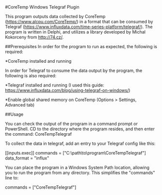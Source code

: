 #CoreTemp Windows Telegraf Plugin

This program outputs data collected by CoreTemp (https://www.alcpu.com/CoreTemp/) in a format that can be consumed by Telegraf (https://www.influxdata.com/time-series-platform/telegraf/). The program is written in Delphi, and utilizes a library developed by Michal Kokorceny from http://74.cz/.


##Prerequisites
In order for the program to run as expected, the following is required:
  
*CoreTemp installed and running
  
In order for Telegraf to consume the data output by the program, the following is also required:

*Telegraf installed and running (I used this guide: https://www.influxdata.com/blog/using-telegraf-on-windows/)

*Enable global shared memory on CoreTemp (Options > Settings, Advanced tab)


##Usage
  
You can check the output of the program in a command prompt or PowerShell.  CD to the directory where the program resides, and then enter the command: CoreTempTelegraf

To collect the data in telegraf, add an entry to your Telegraf config like this:
  
[[inputs.exec]]
  commands = ["C:\path\to\program\CoreTempTelegraf"]
  data_format = "influx"

You can place the program in a Windows System Path location, allowing you to run the program from any directory.  This simplifies the "commands" line to:

  commands = ["CoreTempTelegraf"]
  
